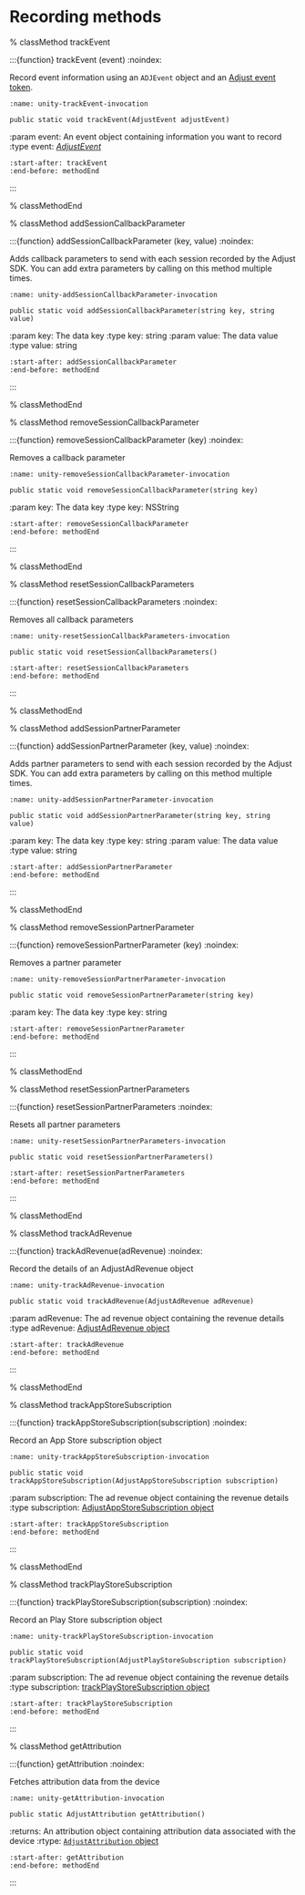 # Recording methods

% classMethod trackEvent

:::{function} trackEvent (event)
:noindex:

Record event information using an `ADJEvent` object and an [Adjust event token](https://help.adjust.com/en/article/basic-event-setup#create-an-event-token).

```{code-block} cs
:name: unity-trackEvent-invocation

public static void trackEvent(AdjustEvent adjustEvent)
```

:param event: An event object containing information you want to record
:type event: [*AdjustEvent*](/unity/reference/AdjustEvent.md)

```{include} /unity/fragments/Adjust.md
:start-after: trackEvent
:end-before: methodEnd
```

:::

% classMethodEnd

% classMethod addSessionCallbackParameter

:::{function} addSessionCallbackParameter (key, value)
:noindex:

Adds callback parameters to send with each session recorded by the Adjust SDK. You can add extra parameters by calling on this method multiple times.

```{code-block} cs
:name: unity-addSessionCallbackParameter-invocation

public static void addSessionCallbackParameter(string key, string value)
```

:param key: The data key
:type key: string
:param value: The data value
:type value: string

```{include} /unity/fragments/Adjust.md
:start-after: addSessionCallbackParameter
:end-before: methodEnd
```

:::

% classMethodEnd

% classMethod removeSessionCallbackParameter

:::{function} removeSessionCallbackParameter (key)
:noindex:

Removes a callback parameter

```{code-block} cs
:name: unity-removeSessionCallbackParameter-invocation

public static void removeSessionCallbackParameter(string key)
```

:param key: The data key
:type key: NSString

```{include} /unity/fragments/Adjust.md
:start-after: removeSessionCallbackParameter
:end-before: methodEnd
```

:::

% classMethodEnd

% classMethod resetSessionCallbackParameters

:::{function} resetSessionCallbackParameters
:noindex:

Removes all callback parameters

```{code-block} cs
:name: unity-resetSessionCallbackParameters-invocation

public static void resetSessionCallbackParameters()
```

```{include} /unity/fragments/Adjust.md
:start-after: resetSessionCallbackParameters
:end-before: methodEnd
```

:::

% classMethodEnd

% classMethod addSessionPartnerParameter

:::{function} addSessionPartnerParameter (key, value)
:noindex:

Adds partner parameters to send with each session recorded by the Adjust SDK. You can add extra parameters by calling on this method multiple times.

```{code-block} cs
:name: unity-addSessionPartnerParameter-invocation

public static void addSessionPartnerParameter(string key, string value)
```

:param key: The data key
:type key: string
:param value: The data value
:type value: string

```{include} /unity/fragments/Adjust.md
:start-after: addSessionPartnerParameter
:end-before: methodEnd
```

:::

% classMethodEnd

% classMethod removeSessionPartnerParameter

:::{function} removeSessionPartnerParameter (key)
:noindex:

Removes a partner parameter

```{code-block} cs
:name: unity-removeSessionPartnerParameter-invocation

public static void removeSessionPartnerParameter(string key)
```

:param key: The data key
:type key: string

```{include} /unity/fragments/Adjust.md
:start-after: removeSessionPartnerParameter
:end-before: methodEnd
```

:::

% classMethodEnd

% classMethod resetSessionPartnerParameters

:::{function} resetSessionPartnerParameters
:noindex:

Resets all partner parameters

```{code-block} cs
:name: unity-resetSessionPartnerParameters-invocation

public static void resetSessionPartnerParameters()
```

```{include} /unity/fragments/Adjust.md
:start-after: resetSessionPartnerParameters
:end-before: methodEnd
```

:::

% classMethodEnd

% classMethod trackAdRevenue

:::{function} trackAdRevenue(adRevenue)
:noindex:

Record the details of an AdjustAdRevenue object

```{code-block} cs
:name: unity-trackAdRevenue-invocation

public static void trackAdRevenue(AdjustAdRevenue adRevenue)
```

:param adRevenue: The ad revenue object containing the revenue details
:type adRevenue: [AdjustAdRevenue object](/unity/reference/AdjustAdRevenue.md)

```{include} /unity/fragments/Adjust.md
:start-after: trackAdRevenue
:end-before: methodEnd
```

:::

% classMethodEnd

% classMethod trackAppStoreSubscription

:::{function} trackAppStoreSubscription(subscription)
:noindex:

Record an App Store subscription object

```{code-block} cs
:name: unity-trackAppStoreSubscription-invocation

public static void trackAppStoreSubscription(AdjustAppStoreSubscription subscription)
```

:param subscription: The ad revenue object containing the revenue details
:type subscription: [AdjustAppStoreSubscription object](/unity/reference/AdjustAppStoreSubscription.md)

```{include} /unity/fragments/Adjust.md
:start-after: trackAppStoreSubscription
:end-before: methodEnd
```

:::

% classMethodEnd

% classMethod trackPlayStoreSubscription

:::{function} trackPlayStoreSubscription(subscription)
:noindex:

Record an Play Store subscription object

```{code-block} cs
:name: unity-trackPlayStoreSubscription-invocation

public static void trackPlayStoreSubscription(AdjustPlayStoreSubscription subscription)
```

:param subscription: The ad revenue object containing the revenue details
:type subscription: [trackPlayStoreSubscription object](/unity/reference/AdjustPlayStoreSubscription.md)

```{include} /unity/fragments/Adjust.md
:start-after: trackPlayStoreSubscription
:end-before: methodEnd
```

:::

% classMethod getAttribution

:::{function} getAttribution
:noindex:

Fetches attribution data from the device

```{code-block} cs
:name: unity-getAttribution-invocation

public static AdjustAttribution getAttribution()
```

:returns: An attribution object containing attribution data associated with the device
:rtype: [`AdjustAttribution` object](/unity/reference/AdjustAttribution.md)

```{include} /unity/fragments/Adjust.md
:start-after: getAttribution
:end-before: methodEnd
```

:::
